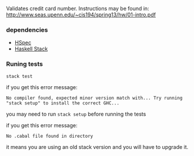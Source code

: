Validates credit card number. Instructions may be found in: http://www.seas.upenn.edu/~cis194/spring13/hw/01-intro.pdf

### dependencies
  * [HSpec](http://hspec.github.io/)
  * [Haskell Stack](https://docs.haskellstack.org/en/stable/README/)
  
### Runing tests
  `stack test`
  
  if you get this error message:
  
  `No compiler found, expected minor version match with... Try running "stack setup" to install the correct GHC...`
  
  you may need to run `stack setup` before running the tests
  
  if you get this error message:
  
  `No .cabal file found in directory`
  
  it means you are using an old stack version and you will have to upgrade it.
